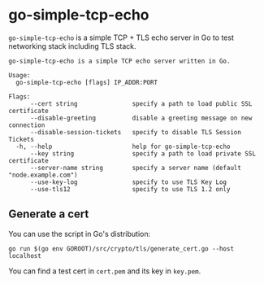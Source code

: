 # go-simple-tcp-echo

`go-simple-tcp-echo` is a simple TCP + TLS echo server in Go to test networking stack including TLS stack.

```
go-simple-tcp-echo is a simple TCP echo server written in Go.

Usage:
  go-simple-tcp-echo [flags] IP_ADDR:PORT

Flags:
      --cert string               specify a path to load public SSL certificate
      --disable-greeting          disable a greeting message on new connection
      --disable-session-tickets   specify to disable TLS Session Tickets
  -h, --help                      help for go-simple-tcp-echo
      --key string                specify a path to load private SSL certificate
      --server-name string        specify a server name (default "node.example.com")
      --use-key-log               specify to use TLS Key Log
      --use-tls12                 specify to use TLS 1.2 only
```

## Generate a cert

You can use the script in Go's distribution:
```console
go run $(go env GOROOT)/src/crypto/tls/generate_cert.go --host localhost
```

You can find a test cert in `cert.pem` and its key in `key.pem`.
